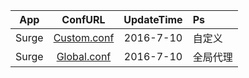 App|ConfURL|UpdateTime|Ps
---------|:---------:|:---------:|:---------
Surge|[Custom.conf](https://raw.githubusercontent.com/Brywmzl/Conf/master/Custom.conf) |2016-7-10|自定义
Surge|[Global.conf](https://raw.githubusercontent.com/Brywmzl/Conf/master/Global.conf) |2016-7-10|全局代理

